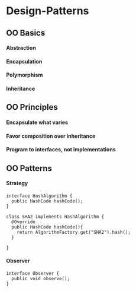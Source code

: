 # Design-Patterns

## OO Basics

#### Abstraction
#### Encapsulation
#### Polymorphism
#### Inheritance

## OO Principles

#### Encapsulate what varies
#### Favor composition over inheritance
#### Program to interfaces, not implementations

## OO Patterns

#### Strategy
```
interface HashAlgorithm {
  public HashCode hashCode();
}
```

```
class SHA2 implements HashAlgorithm {
  @Override
  public HashCode hashCode(){
    return AlgorithmFactory.get("SHA2").hash();
  }
  
}
```
#### Observer
```
interface Observer {
  public void observe();
}
```
